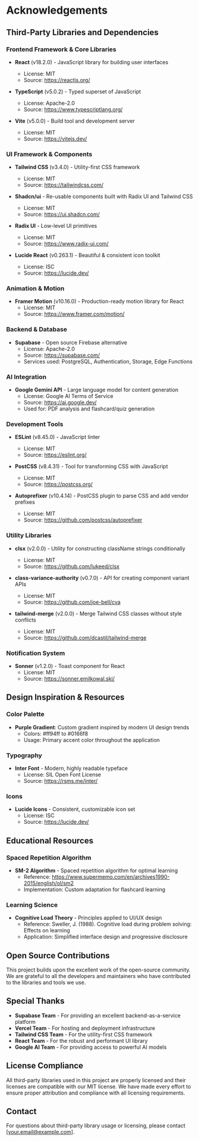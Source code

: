 # Acknowledgements

## Third-Party Libraries and Dependencies

### Frontend Framework & Core Libraries
- **React** (v18.2.0) - JavaScript library for building user interfaces
  - License: MIT
  - Source: https://reactjs.org/
  
- **TypeScript** (v5.0.2) - Typed superset of JavaScript
  - License: Apache-2.0
  - Source: https://www.typescriptlang.org/

- **Vite** (v5.0.0) - Build tool and development server
  - License: MIT
  - Source: https://vitejs.dev/

### UI Framework & Components
- **Tailwind CSS** (v3.4.0) - Utility-first CSS framework
  - License: MIT
  - Source: https://tailwindcss.com/

- **Shadcn/ui** - Re-usable components built with Radix UI and Tailwind CSS
  - License: MIT
  - Source: https://ui.shadcn.com/

- **Radix UI** - Low-level UI primitives
  - License: MIT
  - Source: https://www.radix-ui.com/

- **Lucide React** (v0.263.1) - Beautiful & consistent icon toolkit
  - License: ISC
  - Source: https://lucide.dev/

### Animation & Motion
- **Framer Motion** (v10.16.0) - Production-ready motion library for React
  - License: MIT
  - Source: https://www.framer.com/motion/

### Backend & Database
- **Supabase** - Open source Firebase alternative
  - License: Apache-2.0
  - Source: https://supabase.com/
  - Services used: PostgreSQL, Authentication, Storage, Edge Functions

### AI Integration
- **Google Gemini API** - Large language model for content generation
  - License: Google AI Terms of Service
  - Source: https://ai.google.dev/
  - Used for: PDF analysis and flashcard/quiz generation

### Development Tools
- **ESLint** (v8.45.0) - JavaScript linter
  - License: MIT
  - Source: https://eslint.org/

- **PostCSS** (v8.4.31) - Tool for transforming CSS with JavaScript
  - License: MIT
  - Source: https://postcss.org/

- **Autoprefixer** (v10.4.14) - PostCSS plugin to parse CSS and add vendor prefixes
  - License: MIT
  - Source: https://github.com/postcss/autoprefixer

### Utility Libraries
- **clsx** (v2.0.0) - Utility for constructing className strings conditionally
  - License: MIT
  - Source: https://github.com/lukeed/clsx

- **class-variance-authority** (v0.7.0) - API for creating component variant APIs
  - License: MIT
  - Source: https://github.com/joe-bell/cva

- **tailwind-merge** (v2.0.0) - Merge Tailwind CSS classes without style conflicts
  - License: MIT
  - Source: https://github.com/dcastil/tailwind-merge

### Notification System
- **Sonner** (v1.2.0) - Toast component for React
  - License: MIT
  - Source: https://sonner.emilkowal.ski/

## Design Inspiration & Resources

### Color Palette
- **Purple Gradient**: Custom gradient inspired by modern UI design trends
  - Colors: #ff94ff to #0166f8
  - Usage: Primary accent color throughout the application

### Typography
- **Inter Font** - Modern, highly readable typeface
  - License: SIL Open Font License
  - Source: https://rsms.me/inter/

### Icons
- **Lucide Icons** - Consistent, customizable icon set
  - License: ISC
  - Source: https://lucide.dev/

## Educational Resources

### Spaced Repetition Algorithm
- **SM-2 Algorithm** - Spaced repetition algorithm for optimal learning
  - Reference: https://www.supermemo.com/en/archives1990-2015/english/ol/sm2
  - Implementation: Custom adaptation for flashcard learning

### Learning Science
- **Cognitive Load Theory** - Principles applied to UI/UX design
  - Reference: Sweller, J. (1988). Cognitive load during problem solving: Effects on learning
  - Application: Simplified interface design and progressive disclosure

## Open Source Contributions

This project builds upon the excellent work of the open-source community. We are grateful to all the developers and maintainers who have contributed to the libraries and tools we use.

## Special Thanks

- **Supabase Team** - For providing an excellent backend-as-a-service platform
- **Vercel Team** - For hosting and deployment infrastructure
- **Tailwind CSS Team** - For the utility-first CSS framework
- **React Team** - For the robust and performant UI library
- **Google AI Team** - For providing access to powerful AI models

## License Compliance

All third-party libraries used in this project are properly licensed and their licenses are compatible with our MIT license. We have made every effort to ensure proper attribution and compliance with all licensing requirements.

## Contact

For questions about third-party library usage or licensing, please contact [your.email@example.com].
